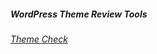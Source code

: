 ##### WordPress Theme Review Tools

###### [Theme Check](https://wordpress.org/plugins/theme-check/)

